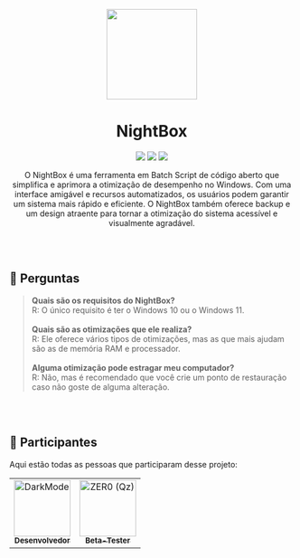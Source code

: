 <p align="center">
    <img src="https://i.imgur.com/iG2xjB7.png" width="160" height="160">
    <h1 align="center">NightBox</h1>
    <p align="center">
    <a href="https://github.com/0DarkMode0/NightBox/releases"><img src="https://img.shields.io/badge/RELEASE-v1-blue?style=for-the-badge&"></a>
    <a href="#"><img src="https://img.shields.io/badge/batch-4D4D4D?style=for-the-badge&logo=windows%20terminal&logoColor=white"></a>
    <a href="#"><img src="https://img.shields.io/badge/powershell-5391FE?style=for-the-badge&logo=powershell&logoColor=white"></a>
</p>

<p align="center">
O NightBox é uma ferramenta em Batch Script de código aberto que simplifica e aprimora a otimização de desempenho no Windows. Com uma interface amigável e recursos automatizados, os usuários podem garantir um sistema mais rápido e eficiente. O NightBox também oferece backup e um design atraente para tornar a otimização do sistema acessível e visualmente agradável.
</p>

</br>
</br>

## 💬 Perguntas

> **Quais são os requisitos do NightBox?** </br>R: O único requisito é ter o Windows 10 ou o Windows 11.</br></br>
> **Quais são as otimizações que ele realiza?** </br>R: Ele oferece vários tipos de otimizações, mas as que mais ajudam são as de memória RAM e processador.</br></br>
> **Alguma otimização pode estragar meu computador?** </br>R: Não, mas é recomendado que você crie um ponto de restauração caso não goste de alguma alteração.

</br>
</br>

## 🤝 Participantes

Aqui estão todas as pessoas que participaram desse projeto:

<table>
  <tr>
    <td align="center">
      <a href="#">
        <img src="https://cdn.discordapp.com/avatars/1080175803024814142/66d20a78fc158f10474de0fae8ae9d5c.png" width="100px;" alt="DarkMode"/><br>
        <sub>
          <b>Desenvolvedor</b>
        </sub>
      </a>
    </td>
    <td align="center">
      <a href="#">
        <img src="https://cdn.discordapp.com/avatars/756187877427380414/5fe57695523fcd451e894503bb32be99.png" width="100px;" alt="ZER0 (Qz)"/><br>
        <sub>
          <b>Beta-Tester</b>
        </sub>
      </a>
    </td>
  </tr>
</table>
